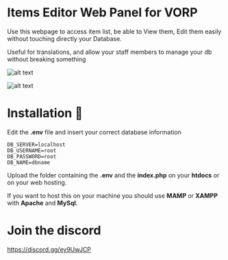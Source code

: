
# Items Editor Web Panel for VORP

Use this webpage to access item list, be able to View them, Edit them easily without touching directly your Database.

Useful for translations, and allow your staff members to manage your db without breaking something

![alt text](https://cdn.discordapp.com/attachments/439078769613864960/1217746174753112144/image.png?ex=66052580&is=65f2b080&hm=44bf7e095e07f4fb60a74b27b61bd16df118af241b41eae864e8cf5b6ea38d80&)

![alt text](https://cdn.discordapp.com/attachments/439078769613864960/1217746231628136529/image.png?ex=6605258e&is=65f2b08e&hm=163f9a9c8e4eac87e39f12e93bd6b66ba0f1d1bfacbca3da1c4faec81eea960e&)

# Installation 📖

Edit the **.env** file and insert your correct database information

```
DB_SERVER=localhost
DB_USERNAME=root
DB_PASSWORD=root
DB_NAME=dbname
```

Upload the folder containing the **.env** and the **index.php** on your **htdocs** or on your web hosting.

If you want to host this on your machine you should use **MAMP** or **XAMPP** with **Apache** and  **MySql**.

# Join the discord
https://discord.gg/ey9UwJCP
